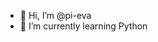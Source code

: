 - 👋 Hi, I’m @pi-eva
- 🌱 I’m currently learning Python

<!---
pi-eva/pi-eva is a ✨ special ✨ repository because its `README.md` (this file) appears on your GitHub profile.
You can click the Preview link to take a look at your changes.
--->
